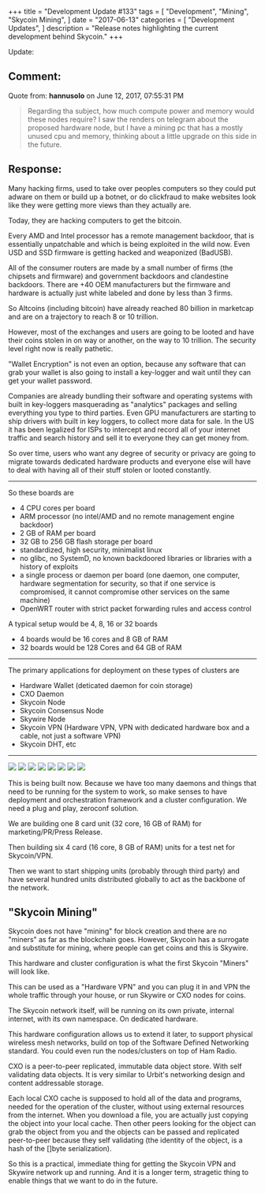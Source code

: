 +++
title = "Development Update #133"
tags = [
    "Development",
    "Mining",
    "Skycoin Mining",
]
date = "2017-06-13"
categories = [
    "Development Updates",
]
description = "Release notes highlighting the current development behind Skycoin."
+++

Update:

## Comment:

Quote from: **hannusolo** on June 12, 2017, 07:55:31 PM

>Regarding tha subject, how much compute power and memory would these nodes require? I saw the renders on telegram about the proposed hardware node, but I have a mining pc that has a mostly unused cpu and memory, thinking about a little upgrade on this side in the future.

## Response:

Many hacking firms, used to take over peoples computers so they could put adware on them or build up a botnet, or do clickfraud to make websites look like they were getting more views than they actually are.

Today, they are hacking computers to get the bitcoin.

Every AMD and Intel processor has a remote management backdoor, that is essentially unpatchable and which is being exploited in the wild now. Even USD and SSD firmware is getting hacked and weaponized (BadUSB).

All of the consumer routers are made by a small number of firms (the chipsets and firmware) and government backdoors and clandestine backdoors. There are +40 OEM manufacturers but the firmware and hardware is actually just white labeled and done by less than 3 firms.

So Altcoins (including bitcoin) have already reached 80 billion in marketcap and are on a trajectory to reach 8 or 10 trillion.

However, most of the exchanges and users are going to be looted and have their coins stolen in on way or another, on the way to 10 trillion. The security level right now is really pathetic.

"Wallet Encryption" is not even an option, because any software that can grab your wallet is also going to install a key-logger and wait until they can get your wallet password.

Companies are already bundling their software and operating systems with built in key-loggers masquerading as "analytics" packages and selling everything you type to third parties. Even GPU manufacturers are starting to ship drivers with built in key loggers, to collect more data for sale. In the US it has been legalized for ISPs to intercept and record all of your internet traffic and search history and sell it to everyone they can get money from.

So over time, users who want any degree of security or privacy are going to migrate towards dedicated hardware products and everyone else will have to deal with having all of their stuff stolen or looted constantly.

---

So these boards are
- 4 CPU cores per board
- ARM processor (no intel/AMD and no remote management engine backdoor)
- 2 GB of RAM per board
- 32 GB to 256 GB flash storage per board
- standardized, high security, minimalist linux
- no glibc, no SystemD, no known backdoored libraries or libraries with a history of exploits
- a single process or daemon per board (one daemon, one computer, hardware segmentation for security, so that if one service is compromised, it cannot compromise other services on the same machine)
- OpenWRT router with strict packet forwarding rules and access control

A typical setup would be 4, 8, 16 or 32 boards
- 4 boards would be 16 cores and 8 GB of RAM
- 32 boards would be 128 Cores and 64 GB of RAM

---

The primary applications for deployment on these types of clusters are
- Hardware Wallet (deticated daemon for coin storage)
- CXO Daemon
- Skycoin Node
- Skycoin Consensus Node
- Skywire Node
- Skycoin VPN (Hardware VPN, VPN with dedicated hardware box and a cable, not just a software VPN)
- Skycoin DHT, etc

---

![](http://i.imgur.com/OPhdyx1.jpg)
![](http://i.imgur.com/UGiSF2L.jpg)
![](http://i.imgur.com/BIhUyel.png)
![](http://i.imgur.com/m4xVhzJ.png)
![](http://i.imgur.com/KicfoWp.png)
![](http://i.imgur.com/zZBEeed.jpg)
![](http://i.imgur.com/vQJq4vL.jpg)
![](http://i.imgur.com/Uv2PYYp.jpg)


This is being built now. Because we have too many daemons and things that need to be running for the system to work, so make senses to have deployment and orchestration framework and a cluster configuration. We need a plug and play, zeroconf solution.

We are building one 8 card unit (32 core, 16 GB of RAM) for marketing/PR/Press Release.

Then building six 4 card (16 core, 8 GB of RAM) units for a test net for Skycoin/VPN.

Then we want to start shipping units (probably through third party) and have several hundred units distributed globally to act as the backbone of the network.

## "Skycoin Mining"

Skycoin does not have "mining" for block creation and there are no "miners" as far as the blockchain goes. However, Skycoin has a surrogate and substitute for mining, where people can get coins and this is Skywire.

This hardware and cluster configuration is what the first Skycoin "Miners" will look like.

This can be used as a "Hardware VPN" and you can plug it in and VPN the whole traffic through your house, or run Skywire or CXO nodes for coins.

The Skycoin network itself, will be running on its own private, internal internet, with its own namespace. On dedicated hardware.

This hardware configuration allows us to extend it later, to support physical wireless mesh networks, build on top of the Software Defined Networking standard. You could even run the nodes/clusters on top of Ham Radio.

CXO is a peer-to-peer replicated, immutable data object store. With self validating data objects. It is very similar to Urbit's networking design and content addressable storage.

Each local CXO cache is supposed to hold all of the data and programs, needed for the operation of the cluster, without using external resources from the internet. When you download a file, you are actually just copying the object into your local cache. Then other peers looking for the object can grab the object from you and the objects can be passed and replicated peer-to-peer because they self validating (the identity of the object, is a hash of the []byte serialization).

So this is a practical, immediate thing for getting the Skycoin VPN and Skywire network up and running. And it is a longer term, stragetic thing to enable things that we want to do in the future.
